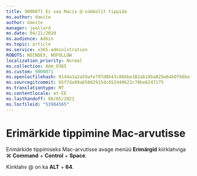 ```yaml
---
title: 9000071 Ei saa Macis @-sümbolit tippida
ms.author: daeite
author: daeite
manager: joallard
ms.date: 04/21/2020
ms.audience: Admin
ms.topic: article
ms.service: o365-administration
ROBOTS: NOINDEX, NOFOLLOW
localization_priority: Normal
ms.collection: Adm_O365
ms.custom: 9000071
ms.openlocfilehash: 01d4a3a2a59afe797d8b43c86bbe382ab19ba029a64b0f66be11201201b9d319
ms.sourcegitcommit: b5f7da89a650d2915dc652449623c78be6247175
ms.translationtype: MT
ms.contentlocale: et-EE
ms.lasthandoff: 08/05/2021
ms.locfileid: "53984565"
---
```

# <a name="how-to-type-special-characters-on-a-mac"></a>Erimärkide tippimine Mac-arvutisse

Erimärkide tippimiseks Mac-arvutisse avage menüü **Erimärgid** kiirklahviga ⌘ **Command**  +  **Control**  +  **Space**.

Kiirklahv @ on ka **ALT**  +  **64**.